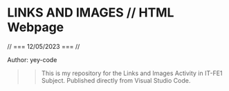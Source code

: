 # LINKS AND IMAGES // HTML Webpage
// === 12/05/2023 === //

Author: yey-code

>> This is my repository for the Links and Images Activity in IT-FE1 Subject. Published directly from Visual Studio Code.